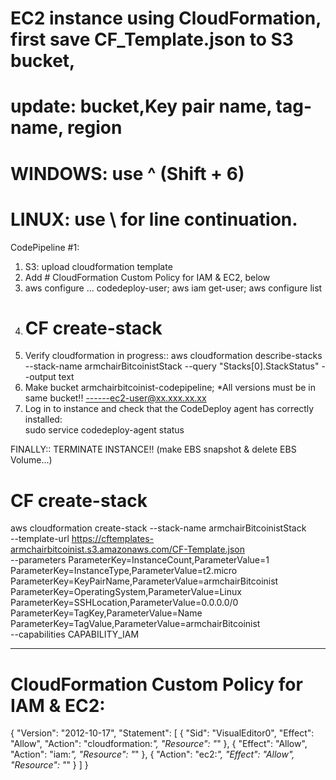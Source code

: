 # EC2 instance using CloudFormation, first save CF_Template.json to S3 bucket, 
# update: bucket,Key pair name, tag-name, region 
# WINDOWS: use ^ (Shift + 6) 
# LINUX: use \ for line continuation. 
CodePipeline #1:
1. S3: upload cloudformation template
2. Add # CloudFormation Custom Policy for IAM & EC2, below
3. aws configure ... codedeploy-user; aws iam get-user; aws configure list
4. # CF create-stack
5. Verify cloudformation in progress:: 
aws cloudformation describe-stacks --stack-name armchairBitcoinistStack --query "Stacks[0].StackStatus" --output text
6. Make bucket armchairbitcoinist-codepipeline; *All versions must be in same bucket!!
------ec2-user@xx.xxx.xx.xx
6. Log in to instance and check that the CodeDeploy agent has correctly installed:  
sudo service codedeploy-agent status


FINALLY:: TERMINATE INSTANCE!! (make EBS snapshot & delete EBS Volume...)


# CF create-stack
aws cloudformation create-stack --stack-name armchairBitcoinistStack \
--template-url https://cftemplates-armchairbitcoinist.s3.amazonaws.com/CF-Template.json \
--parameters ParameterKey=InstanceCount,ParameterValue=1 \
ParameterKey=InstanceType,ParameterValue=t2.micro \
ParameterKey=KeyPairName,ParameterValue=armchairBitcoinist \
ParameterKey=OperatingSystem,ParameterValue=Linux \
ParameterKey=SSHLocation,ParameterValue=0.0.0.0/0 \
ParameterKey=TagKey,ParameterValue=Name \
ParameterKey=TagValue,ParameterValue=armchairBitcoinist \
--capabilities CAPABILITY_IAM
 
 

----------------------
# CloudFormation Custom Policy for IAM & EC2: 
{
    "Version": "2012-10-17",
    "Statement": [
        {
            "Sid": "VisualEditor0",
            "Effect": "Allow",
            "Action": "cloudformation:*",
            "Resource": "*"
        },
        {
            "Effect": "Allow",
            "Action": "iam:*",
            "Resource": "*"
        },
        {
            "Action": "ec2:*",
            "Effect": "Allow",
            "Resource": "*"
        }
    ]
}